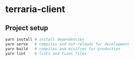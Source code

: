 # terraria-client

## Project setup

```bash
yarn install # install dependencies
yarn serve   # compiles and hot-reloads for development
yarn build   # compiles and minifies for production
yarn lint    # lints and fixes files
```
